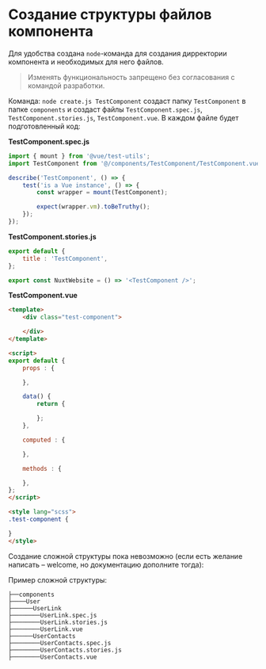 # Создание структуры файлов компонента

Для удобства создана `node`-команда для создания дирректории компонента и необходимых для него файлов.

> Изменять функциональность запрещено без согласования с командой разработки.

Команда: `node create.js TestComponent` создаст папку `TestComponent` в папке `components` и создаст файлы `TestComponent.spec.js`, `TestComponent.stories.js`, `TestComponent.vue`. В каждом файле будет подготовленный код:

__TestComponent.spec.js__
```js
import { mount } from '@vue/test-utils';
import TestComponent from '@/components/TestComponent/TestComponent.vue';

describe('TestComponent', () => {
    test('is a Vue instance', () => {
        const wrapper = mount(TestComponent);

        expect(wrapper.vm).toBeTruthy();
    });
});
```
__TestComponent.stories.js__
```js
export default {
    title : 'TestComponent',
};

export const NuxtWebsite = () => '<TestComponent />';
```

__TestComponent.vue__
```html
<template>
    <div class="test-component">

    </div>
</template>

<script>
export default {
    props : {

    },

    data() {
        return {

        };
    },

    computed : {

    },

    methods : {

    },
};
</script>

<style lang="scss">
.test-component {

}
</style>
```

Создание сложной структуры пока невозможно (если есть желание написать – welcome, но документацию дополните тогда):

Пример сложной структуры:
```
├──components
├────User
├──────UserLink
├────────UserLink.spec.js
├────────UserLink.stories.js
├────────UserLink.vue
├──────UserContacts
├────────UserContacts.spec.js
├────────UserContacts.stories.js
├────────UserContacts.vue
```
